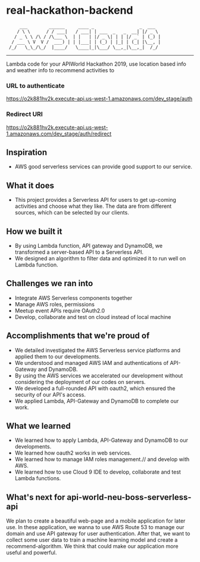 # real-hackathon-backend

         ___        ______     ____ _                 _  ___  
        / \ \      / / ___|   / ___| | ___  _   _  __| |/ _ \ 
       / _ \ \ /\ / /\___ \  | |   | |/ _ \| | | |/ _` | (_) |
      / ___ \ V  V /  ___) | | |___| | (_) | |_| | (_| |\__, |
     /_/   \_\_/\_/  |____/   \____|_|\___/ \__,_|\__,_|  /_/ 
 ----------------------------------------------------------------- 


Lambda code for your APIWorld Hackathon 2019, use location based info and weather info to recommend activities to 

### URL to authenticate
https://o2k881hv2k.execute-api.us-west-1.amazonaws.com/dev_stage/auth

### Redirect URI
https://o2k881hv2k.execute-api.us-west-1.amazonaws.com/dev_stage/auth/redirect

## Inspiration
- AWS good serverless services can provide good support to our service.

## What it does
- This project provides a Serverless API for users to get up-coming activities and choose what they like. The data are from different sources, which can be selected by our clients.
 
## How we built it
- By using Lambda function, API gateway and DynamoDB, we transformed a server-based API to a Serverless API.
- We designed an algorithm to filter data and optimized it to run well on Lambda function.

## Challenges we ran into
- Integrate AWS Serverless components together
- Manage AWS roles, permissions
- Meetup event APIs require OAuth2.0
- Develop, collaborate and test on cloud instead of local machine

## Accomplishments that we're proud of
- We detailed investigated the AWS Serverless service platforms and applied them to our developments.
- We understood and managed AWS IAM and authentications of API-Gateway and DynamoDB. 
- By using the AWS services we accelerated our development without considering the deployment of our codes on servers.
- We developed a full-rounded API with oauth2, which ensured the security of our API's access.
- We applied Lambda, API-Gateway and DynamoDB to complete our work.

## What we learned
- We learned how to apply Lambda, API-Gateway and DynamoDB to our developments.
- We learned how oauth2 works in web services.
- We learned how to manage IAM roles management.// and develop with AWS.
- We learned how to use Cloud 9 IDE to develop, collaborate and test Lambda functions.

## What's next for api-world-neu-boss-serverless-api

We plan to create a beautiful web-page and a mobile application for later use. In these application, we wanna to use AWS Route 53 to manage our domain and use API gateway for user authentication. After that, we want to collect some user data to train a machine learning model and create a recommend-algorithm. We think that could make our application more useful and powerful. 
